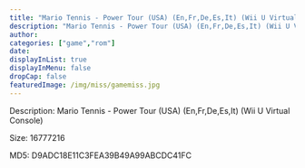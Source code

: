 ```yaml
---
title: "Mario Tennis - Power Tour (USA) (En,Fr,De,Es,It) (Wii U Virtual Console)"
description: "Mario Tennis - Power Tour (USA) (En,Fr,De,Es,It) (Wii U Virtual Console)"
author: 
categories: ["game","rom"]
date: 
displayInList: true
displayInMenu: false
dropCap: false
featuredImage: /img/miss/gamemiss.jpg
---
```


Description: Mario Tennis - Power Tour (USA) (En,Fr,De,Es,It) (Wii U Virtual Console)

Size: 16777216

MD5: D9ADC18E11C3FEA39B49A99ABCDC41FC

